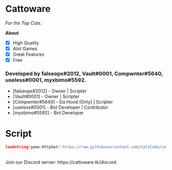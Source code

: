# Cattoware
<i>For the Top Cats.</i><br/>

**__About__**
- [x] High Quality
- [x] Alot Games
- [x] Great Features
- [x] Free 

### Developed by falseopx#2012, Vault#0001, Compwnter#5640, useIess#0001, myxbimo#5592. <br/>
* [falseopx#2012] - Owner | Scripter <br/>
* [Vault#0001] - Owner | Scripter <br/>
* [Compwnter#5640] - Da Hood (Only) | Scripter <br/>
* [useIess#0001] - Bot Developer | Contributor <br/>
* [myxbimo#5592] - Bot Developer <br/>

# Script
```lua
loadstring(game:HttpGet('https://raw.githubusercontent.com/CatzCode/cat/main/Cattoware.lua'))()
```
<br/>
Join our Discord server: https://cattoware.tk/discord
